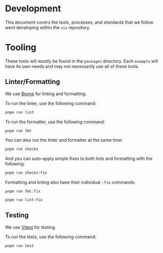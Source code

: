 # Development

This document covers the tools, processes, and standards that we follow went developing within the `vis` repository.

# Tooling

These tools will mostly be found in the `packages` directory. Each `example` will have its own needs and may not necessarily use all of these tools.

## Linter/Formatting
We use [Biome](https://biomejs.dev) for linting and formatting.

To run the linter, use the following command:
```sh
pnpm run lint
```

To run the formatter, use the following command:
```sh
pnpm run fmt
```

You can also run the linter and formatter at the same time:
```sh
pnpm run checks
```

And you can auto-apply simple fixes to both lints and formatting with the following:
```sh
pnpm run checks:fix
```

Formatting and linting also have their individual `:fix` commands:
```sH
pnpm run fmt:fix
```

```sh
pnpm run lint:fix
```

## Testing
We use [Vitest](https://vitest.dev/) for testing.

To run the tests, use the following command:
```sh
pnpm run test
```
